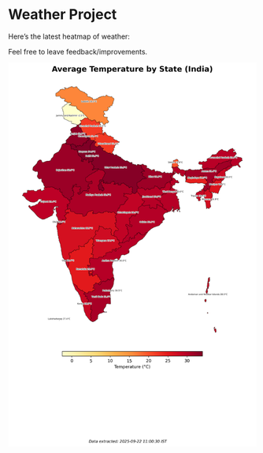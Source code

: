 # Weather Project

Here’s the latest heatmap of weather:

Feel free to leave feedback/improvements.

![India Heatmap](docs/assets/india_heatmap.png?v=D0DEF9)
